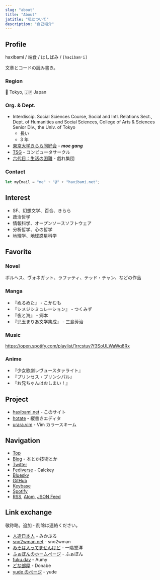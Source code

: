 ```yaml
---
slug: "about"
title: "About"
jatitle: "私について"
description: "自己紹介"
---
```


## Profile

haxibami / 端食 / はしばみ / `[haɕibamʲi]`

文章とコードの読み書き。

### Region

:tokyo_tower: Tokyo, :jp: Japan

### Org. & Dept.

- Interdiscip. Social Sciences Course, Social and Intl. Relations Sect., Dept. of Humanities and Social Sciences, College of Arts & Sciences Senior Div., the Univ. of Tokyo
  - 長い
  - 3 年
- [東京大学きらら同好会](https://utkiraracircle.github.io) - **_moe gang_**
- [TSG](https://tsg.ne.jp) - コンピュータサークル
- [六代目：生活の困難](https://umector.hatenablog.jp) - 戯れ集団

### Contact

```ts
let myEmail = "me" + "@" + "haxibami.net";
```

## Interest

- SF、幻想文学、百合、きらら
- 政治哲学
- 情報科学、オープンソースソフトウェア
- 分析哲学、心の哲学
- 地理学、地球惑星科学

## Favorite

### Novel

ボルヘス、ヴォネガット、ラファティ、テッド・チャン、などの作品

### Manga

- 『ぬるめた』 - こかむも
- 『シメジシミュレーション』 - つくみず
- 『夜と海』 - 郷本
- 『児玉まりあ文学集成』 - 三島芳治

### Music

<https://open.spotify.com/playlist/1rrcstuv7f3SoULWaWq8Rx>

### Anime

- 『少女歌劇レヴュースタァライト』
- 『プリンセス・プリンシパル』
- 『お兄ちゃんはおしまい！』

## Project

- [haxibami.net](https://github.com/haxibami/haxibami.net) - このサイト
- [hotate](https://github.com/haxibami/hotate) - 縦書きエディタ
- [urara.vim](https://github.com/haxibami/urara.vim) - Vim カラースキーム

## Navigation

- [Top](/)
- [Blog](/blog) - 本とか技術とか
- [Twitter](https://twitter.com/haxibami)
- [Fediverse](https://calc.cune.moe/@haxibami) - Calckey
- [Bluesky](https://bsky.app/profile/haxibami.net)
- [GitHub](https://github.com/haxibami)
- [Keybase](https://keybase.io/haxibami)
- [Spotify](https://open.spotify.com/user/a0ndq420ky5fxfey4rpqx952w)
- [RSS](/rss/feed.xml), [Atom](/rss/atom.xml), [JSON Feed](/rss/feed.json)

## Link exchange

敬称略。追加・削除は連絡ください。

- [人造日本人](https://mikanixonable.github.io) - みかぶる
- [sno2wman.net](https://sno2wman.net) - sno2wman
- [みそは入ってませんけど](https://not-miso-inside.netlify.app) - 一階堂洋
- [ふぁぼんのホームページ](https://www.fabon.info/) - ふぁぼん
- [fuku.day](https://fuku.day/) - Aumy
- [どな部屋](https://donabe8898.dev) - Donabe
- [yude のページ](https://yude.jp) - yude
